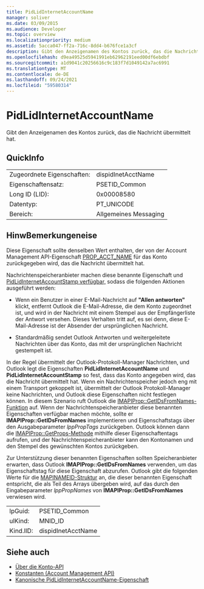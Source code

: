 ```yaml
---
title: PidLidInternetAccountName
manager: soliver
ms.date: 03/09/2015
ms.audience: Developer
ms.topic: overview
ms.localizationpriority: medium
ms.assetid: 5acca047-ff2a-716c-8dd4-b676fce1a3cf
description: Gibt den Anzeigenamen des Kontos zurück, das die Nachricht übermittelt hat.
ms.openlocfilehash: d9ea49525d5941991eb62962191eed00df6ebdbf
ms.sourcegitcommit: a1d9041c20256616c9c183f7d1049142a7ac6991
ms.translationtype: MT
ms.contentlocale: de-DE
ms.lasthandoff: 09/24/2021
ms.locfileid: "59580314"
---
```

# <a name="pidlidinternetaccountname"></a>PidLidInternetAccountName

Gibt den Anzeigenamen des Kontos zurück, das die Nachricht übermittelt hat.
  
## <a name="quick-info"></a>QuickInfo

|||
|:-----|:-----|
|Zugeordnete Eigenschaften:  <br/> |dispidInetAcctName  <br/> |
|Eigenschaftensatz:  <br/> |PSETID_Common  <br/> |
|Long ID (LID):  <br/> |0x00008580  <br/> |
|Datentyp:  <br/> |PT_UNICODE  <br/> |
|Bereich:  <br/> |Allgemeines Messaging  <br/> |
   
## <a name="remarks"></a>HinwBemerkungeneise

Diese Eigenschaft sollte denselben Wert enthalten, der von der Account Management API-Eigenschaft [PROP_ACCT_NAME](prop_acct_name.md) für das Konto zurückgegeben wird, das die Nachricht übermittelt hat. 
  
Nachrichtenspeicheranbieter machen diese benannte Eigenschaft und [PidLidInternetAccountStamp verfügbar,](pidlidinternetaccountstamp.md) sodass die folgenden Aktionen ausgeführt werden: 
  
- Wenn ein Benutzer in einer E-Mail-Nachricht auf **"Allen antworten"** klickt, entfernt Outlook die E-Mail-Adresse, die dem Konto zugeordnet ist, und wird in der Nachricht mit einem Stempel aus der Empfängerliste der Antwort versehen. Dieses Verhalten tritt auf, es sei denn, diese E-Mail-Adresse ist der Absender der ursprünglichen Nachricht. 
    
- Standardmäßig sendet Outlook Antworten und weitergeleitete Nachrichten über das Konto, das mit der ursprünglichen Nachricht gestempelt ist.
    
In der Regel übermittelt der Outlook-Protokoll-Manager Nachrichten, und Outlook legt die Eigenschaften **PidLidInternetAccountName** und **PidLidInternetAccountStamp** so fest, dass das Konto angegeben wird, das die Nachricht übermittelt hat. Wenn ein Nachrichtenspeicher jedoch eng mit einem Transport gekoppelt ist, übermittelt der Outlook Protokoll-Manager keine Nachrichten, und Outlook diese Eigenschaften nicht festlegen können. In diesem Szenario ruft Outlook die [IMAPIProp::GetIDsFromNames-Funktion](https://msdn.microsoft.com/library/e3f501a4-a8ee-43d7-bd83-c94e7980c398%28Office.15%29.aspx) auf. Wenn der Nachrichtenspeicheranbieter diese benannten Eigenschaften verfügbar machen möchte, sollte er **IMAPIProp::GetIDsFromNames** implementieren und Eigenschaftstags über den Ausgabeparameter  *lppPropTags*  zurückgeben. Outlook können dann die [IMAPIProp::GetProps-Methode](https://msdn.microsoft.com/library/1c7a9cd2-d765-4218-9aee-52df1a2aae6c%28Office.15%29.aspx) mithilfe dieser Eigenschaftentags aufrufen, und der Nachrichtenspeicheranbieter kann den Kontonamen und den Stempel des gewünschten Kontos zurückgeben. 
  
Zur Unterstützung dieser benannten Eigenschaften sollten Speicheranbieter erwarten, dass Outlook **IMAPIProp::GetIDsFromNames** verwenden, um das Eigenschaftstag für diese Eigenschaft abzurufen. Outlook gibt die folgenden Werte für die [MAPINAMEID-Struktur](https://msdn.microsoft.com/library/9a92e9cd-8282-4cf0-93af-4089b3763594%28Office.15%29.aspx) an, die dieser benannten Eigenschaft entspricht, die als Teil des Arrays übergeben wird, auf das durch den Eingabeparameter *lppPropNames* von **IMAPIProp::GetIDsFromNames** verwiesen wird. 
  
|||
|:-----|:-----|
|lpGuid:  <br/> |PSETID_Common  <br/> |
|ulKind:  <br/> |MNID_ID  <br/> |
|Kind.lID:  <br/> |dispidInetAcctName  <br/> |
   
## <a name="see-also"></a>Siehe auch

- [Über die Konto-API](about-the-account-management-api.md)
- [Konstanten (Account Management API)](constants-account-management-api.md)
- [Kanonische PidLidInternetAccountName-Eigenschaft](https://msdn.microsoft.com/library/29bedadf-903d-419d-804d-dc8bd92b745d%28Office.15%29.aspx)

